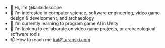 - 👋 Hi, I’m @kailaidescope
- 👀 I’m interested in computer science, software engineering, video game design & development, and archaeology
- 🌱 I’m currently learning to program game AI in Unity
- 💞️ I’m looking to collaborate on video game projects, or archaeological software tools
- 📫 How to reach me kai@turanski.com

